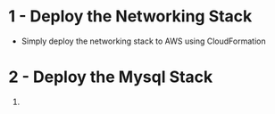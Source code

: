 # 1 - Deploy the Networking Stack

* Simply deploy the networking stack to AWS using CloudFormation

# 2 - Deploy the Mysql Stack

1. 